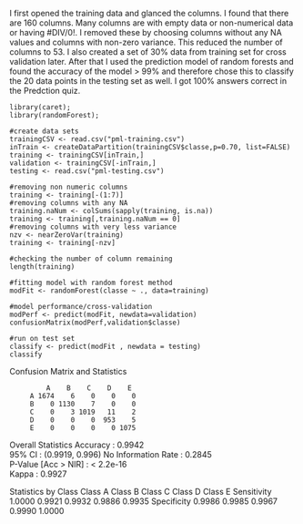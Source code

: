 I first opened the training data and glanced the columns. I found that there are 160 columns. Many columns are with empty data or non-numerical data or having #DIV/0!. I removed these by choosing columns without any NA values and columns with non-zero variance. This reduced the number of columns to 53. I also created a set of 30% data from training set for cross validation later. After that I used the prediction model of random forests and found the accuracy of the model > 99% and therefore chose this to classify the 20 data points in the testing set as well. I got 100% answers correct in the Predction quiz.

```
library(caret);
library(randomForest);

#create data sets
trainingCSV <- read.csv("pml-training.csv")
inTrain <- createDataPartition(trainingCSV$classe,p=0.70, list=FALSE)
training <- trainingCSV[inTrain,]
validation <- trainingCSV[-inTrain,]
testing <- read.csv("pml-testing.csv")

#removing non numeric columns 
training <- training[-(1:7)]
#removing columns with any NA
training.naNum <- colSums(sapply(training, is.na)) 
training <- training[,training.naNum == 0]
#removing columns with very less variance
nzv <- nearZeroVar(training) 
training <- training[-nzv]

#checking the number of column remaining
length(training)

#fitting model with random forest method
modFit <- randomForest(classe ~ ., data=training)

#model performance/cross-validation
modPerf <- predict(modFit, newdata=validation) 
confusionMatrix(modPerf,validation$classe)

#run on test set
classify <- predict(modFit , newdata = testing) 
classify
```


Confusion Matrix and Statistics

             A    B    C    D    E
         A 1674    6    0    0    0
         B    0 1130    7    0    0
         C    0    3 1019   11    2
         D    0    0    0  953    5
         E    0    0    0    0 1075

Overall Statistics
               Accuracy : 0.9942         
                 95% CI : (0.9919, 0.996)
    No Information Rate : 0.2845         
    P-Value [Acc > NIR] : < 2.2e-16      
                  Kappa : 0.9927         

Statistics by Class
                     Class A Class B Class C Class D Class E
Sensitivity            1.0000   0.9921   0.9932   0.9886   0.9935
Specificity            0.9986   0.9985   0.9967   0.9990   1.0000
